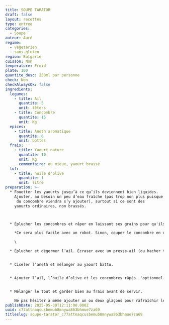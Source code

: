 ```yaml
---
title: SOUPE TARATOR
draft: false
layout: recettes
type: entree
categories:
  - Soupe
auteur: Auré
regime:
  - vegetarien
  - sans-gluten
region: Bulgarie
cuisson: Non
temperature: Froid
plate: 100
quantite_desc: 250ml par personne
check: Non
checkAlwaysOk: false
ingredients:
  legumes:
    - title: Ail
      quantite: 5
      unit: tête·s
    - title: Concombre
      quantite: 15
      unit: Kg
  epices:
    - title: Aneth aromatique
      quantite: 6
      unit: bottes
  frais:
    - title: Yaourt nature
      quantite: 10
      unit: Kg
      commentaire: ou mieux, yaourt brassé
  lof:
    - title: huile d'olive
      quantite: 1
      unit: litre
preparation: >-
  * Fouetter les yaourts jusqu’à ce qu’ils deviennent bien liquides. 
    Ajouter, au besoin un peu d’eau fraîche (pas trop non plus puisque l’eau
     du concombre viendra s’y ajouter), surtout si ce sont des 
    yaourts ordinaires, non brassés.



  * Éplucher les concombres et râper en laissant ses grains pour qu'ils  gardent toute leur eau.

    *Ce sera plus facile avec un robot. Sinon, couper le concombre en dés, aussi petits que possible.*

    \    

  * Éplucher et dégermer l’ail. Écraser avec un presse-ail (ou hacher très finement). 


  * Ciseler l’aneth et mélanger au yaourt battu. 


  * Ajouter l’ail, l’huile d’olive et les concombres râpés. 'optionnel : des noix concassés.


  * Mélanger le tout et garder bien au frais avant de servir.

    Ne pas hésiter à même ajouter un ou deux glaçons pour rafraîchir le tarator.
publishDate: 2025-05-30T12:11:00.000Z
uuid: c77attnaqcusbemub8mnywa863bhmue7za69
titleslug: soupe-tarator_c77attnaqcusbemub8mnywa863bhmue7za69
---
```

